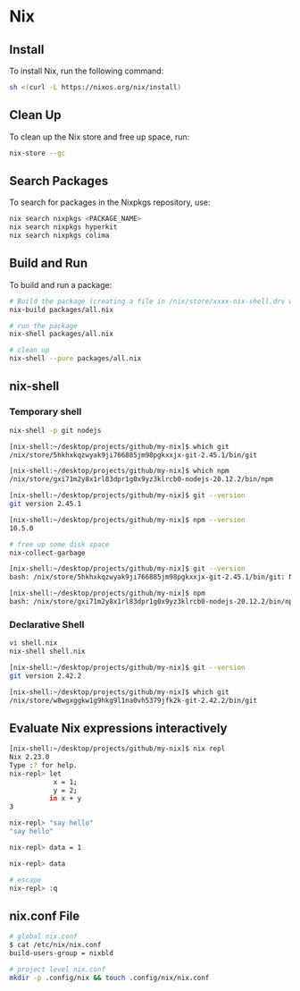 # Nix

## Install
To install Nix, run the following command:
```bash
sh <(curl -L https://nixos.org/nix/install)
```

## Clean Up
To clean up the Nix store and free up space, run:
```bash
nix-store --gc
```

## Search Packages
To search for packages in the Nixpkgs repository, use:
```bash
nix search nixpkgs <PACKAGE_NAME>
nix search nixpkgs hyperkit
nix search nixpkgs colima
```

## Build and Run
To build and run a package:
```bash
# Build the package (creating a file in /nix/store/xxxx-nix-shell.drv which is used for nix-shell)
nix-build packages/all.nix

# run the package
nix-shell packages/all.nix

# clean up
nix-shell --pure packages/all.nix
```

## nix-shell

### Temporary shell

```bash
nix-shell -p git nodejs
```

```bash
[nix-shell:~/desktop/projects/github/my-nix]$ which git
/nix/store/5hkhxkqzwyak9ji766885jm98pgkxxjx-git-2.45.1/bin/git

[nix-shell:~/desktop/projects/github/my-nix]$ which npm
/nix/store/gxi71m2y8x1rl83dpr1g0x9yz3klrcb0-nodejs-20.12.2/bin/npm

[nix-shell:~/desktop/projects/github/my-nix]$ git --version
git version 2.45.1

[nix-shell:~/desktop/projects/github/my-nix]$ npm --version
10.5.0

# free up some disk space
nix-collect-garbage

[nix-shell:~/desktop/projects/github/my-nix]$ git --version
bash: /nix/store/5hkhxkqzwyak9ji766885jm98pgkxxjx-git-2.45.1/bin/git: No such file or directory

[nix-shell:~/desktop/projects/github/my-nix]$ npm
bash: /nix/store/gxi71m2y8x1rl83dpr1g0x9yz3klrcb0-nodejs-20.12.2/bin/npm: No such file or directory
```

### Declarative Shell
```bash
vi shell.nix
nix-shell shell.nix
```

```bash
[nix-shell:~/desktop/projects/github/my-nix]$ git --version
git version 2.42.2

[nix-shell:~/desktop/projects/github/my-nix]$ which git
/nix/store/w8wgxggkw1g9hkg9l1na0vh5379jfk2k-git-2.42.2/bin/git
```

## Evaluate Nix expressions interactively 
```bash
[nix-shell:~/desktop/projects/github/my-nix]$ nix repl
Nix 2.23.0
Type :? for help.
nix-repl> let
           x = 1;
           y = 2;
          in x + y
3

nix-repl> "say hello"
"say hello"

nix-repl> data = 1

nix-repl> data

# escape
nix-repl> :q
```

## nix.conf File

```bash
# global nix.conf
$ cat /etc/nix/nix.conf
build-users-group = nixbld

# project level nix.conf
mkdir -p .config/nix && touch .config/nix/nix.conf
```